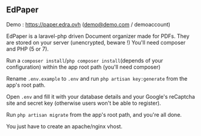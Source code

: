 ## EdPaper
Demo : https://paper.edra.ovh (demo@demo.com / demoaccount)

EdPaper is a laravel-php driven Document organizer made for PDFs. They are stored on your server (unencrypted, beware !)
You'll need composer and PHP (5 or 7).

Run a `composer install`/`php composer install`(depends of your configuration) within the app root path (you'll need composer)

Rename `.env.example` to `.env` and run `php artisan key:generate` from the app's root path.

Open `.env` and fill it with your database details and your Google's reCaptcha site and secret key (otherwise users won't be able to register).

Run `php artisan migrate` from the app's root path, and you're all done.

You just have to create an apache/nginx vhost.
